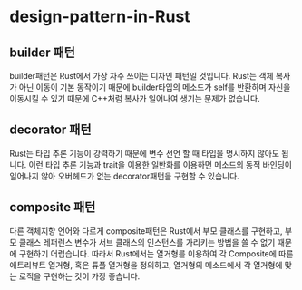 # design-pattern-in-Rust
## builder 패턴
builder패턴은 Rust에서 가장 자주 쓰이는 디자인 패턴일 것입니다.
Rust는 객체 복사가 아닌 이동이 기본 동작이기 때문에 builder타입의 메소드가 self를 반환하며 자신을 이동시킬 수 있기 때문에 C++처럼 복사가 일어나여 생기는 문제가 없습니다.
## decorator 패턴
Rust는 타입 추론 기능이 강력하기 때문에 변수 선언 할 때 타입을 명시하지 않아도 됩니다.
이런 타입 추론 기능과 trait을 이용한 일반화를 이용하면 메소드의 동적 바인딩이 일어나지 않아 오버헤드가 없는 decorator패턴을 구현할 수 있습니다.
## composite 패턴
다른 객체지향 언어와 다르게 composite패턴은 Rust에서 부모 클래스를 구현하고,
부모 클래스 레퍼런스 변수가 서브 클래스의 인스턴스를 가리키는 방법을 쓸 수 없기 때문에 구현하기 어렵습니다.
따라서 Rust에서는 열거형를 이용하여 각 Composite에 따른 애트리뷰트 열거형, 혹은 튜플 열거형을 정의하고,
열거형의 메소드에서 각 열거형에 맞는 로직을 구현하는 것이 가장 좋습니다.
